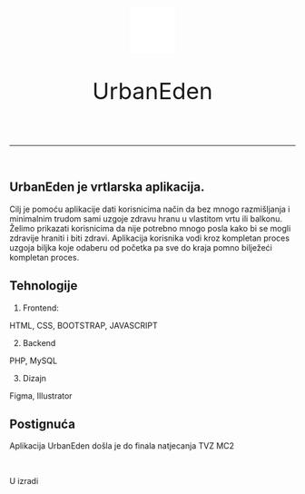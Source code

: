 <p align="center">
<img src="/assets/images/tomato.svg" alt="logo UrbanEden" width="80" height="80">
</p>
<p align="center" style="font-size: 40px;">UrbanEden</p>
<br>
<hr>
<br>

<!-- Opis -->

## UrbanEden je vrtlarska aplikacija.

Cilj je pomoću aplikacije dati korisnicima način da bez mnogo razmišljanja i minimalnim trudom sami uzgoje zdravu hranu
u vlastitom vrtu ili balkonu. Želimo prikazati korisnicima da nije potrebno mnogo posla kako bi se mogli zdravije
hraniti i biti zdravi. Aplikacija korisnika vodi kroz kompletan proces uzgoja biljka koje odaberu od početka pa sve do
kraja pomno bilježeći kompletan proces.

<!-- Problem -->

## Tehnologije

1. Frontend:

HTML, CSS, BOOTSTRAP, JAVASCRIPT

2. Backend

PHP, MySQL

3. Dizajn

Figma, Illustrator

## Postignuća

Aplikacija UrbanEden došla je do finala natjecanja TVZ MC2

<br>

U izradi

